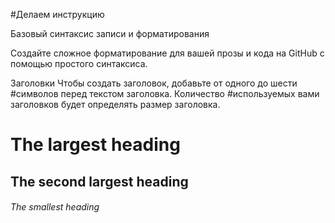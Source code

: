 #Делаем инструкцию


Базовый синтаксис записи и форматирования

Создайте сложное форматирование для вашей прозы и кода на GitHub с помощью простого синтаксиса.

Заголовки
Чтобы создать заголовок, добавьте от одного до шести #символов перед текстом заголовка. Количество #используемых вами заголовков будет определять размер заголовка.

# The largest heading
## The second largest heading
###### The smallest heading